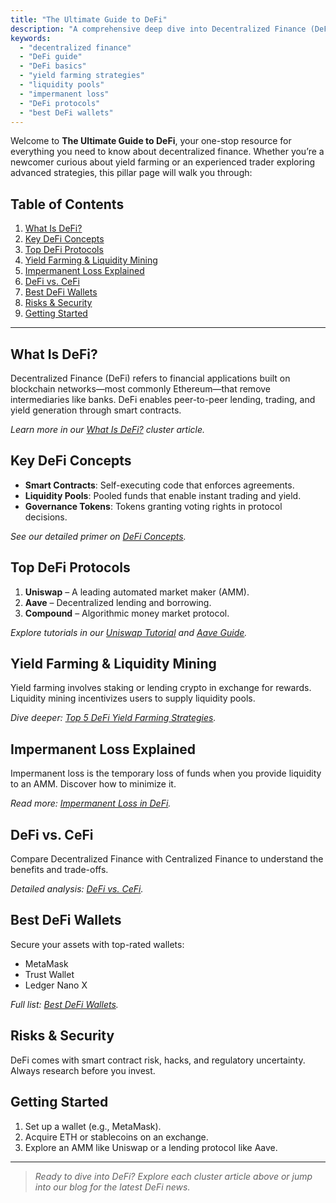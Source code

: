 ```yaml
---
title: "The Ultimate Guide to DeFi"
description: "A comprehensive deep dive into Decentralized Finance (DeFi), covering its core concepts, protocols, risks, and strategies."
keywords:
  - "decentralized finance"
  - "DeFi guide"
  - "DeFi basics"
  - "yield farming strategies"
  - "liquidity pools"
  - "impermanent loss"
  - "DeFi protocols"
  - "best DeFi wallets"
---
```


Welcome to **The Ultimate Guide to DeFi**, your one-stop resource for everything you need to know about decentralized finance. Whether you’re a newcomer curious about yield farming or an experienced trader exploring advanced strategies, this pillar page will walk you through:

## Table of Contents
1. [What Is DeFi?](#what-is-defi)
2. [Key DeFi Concepts](#key-defi-concepts)
3. [Top DeFi Protocols](#top-defi-protocols)
4. [Yield Farming & Liquidity Mining](#yield-farming--liquidity-mining)
5. [Impermanent Loss Explained](#impermanent-loss-explained)
6. [DeFi vs. CeFi](#defi-vs-cefi)
7. [Best DeFi Wallets](#best-defi-wallets)
8. [Risks & Security](#risks--security)
9. [Getting Started](#getting-started)

---

## What Is DeFi?
Decentralized Finance (DeFi) refers to financial applications built on blockchain networks—most commonly Ethereum—that remove intermediaries like banks. DeFi enables peer-to-peer lending, trading, and yield generation through smart contracts.

*Learn more in our [What Is DeFi?](links/defi-basics.md) cluster article.*

## Key DeFi Concepts
- **Smart Contracts**: Self-executing code that enforces agreements.
- **Liquidity Pools**: Pooled funds that enable instant trading and yield.
- **Governance Tokens**: Tokens granting voting rights in protocol decisions.

*See our detailed primer on [DeFi Concepts](links/defi-concepts.md).*

## Top DeFi Protocols
1. **Uniswap** – A leading automated market maker (AMM).
2. **Aave** – Decentralized lending and borrowing.
3. **Compound** – Algorithmic money market protocol.

*Explore tutorials in our [Uniswap Tutorial](links/uniswap-tutorial.md) and [Aave Guide](links/aave-guide.md).*

## Yield Farming & Liquidity Mining
Yield farming involves staking or lending crypto in exchange for rewards. Liquidity mining incentivizes users to supply liquidity pools.

*Dive deeper: [Top 5 DeFi Yield Farming Strategies](links/yield-farming-strategies.md).*

## Impermanent Loss Explained
Impermanent loss is the temporary loss of funds when you provide liquidity to an AMM. Discover how to minimize it.

*Read more: [Impermanent Loss in DeFi](links/impermanent-loss.md).*

## DeFi vs. CeFi
Compare Decentralized Finance with Centralized Finance to understand the benefits and trade-offs.

*Detailed analysis: [DeFi vs. CeFi](links/defi-vs-cefi.md).*

## Best DeFi Wallets
Secure your assets with top-rated wallets:
- MetaMask
- Trust Wallet
- Ledger Nano X

*Full list: [Best DeFi Wallets](links/best-defi-wallets.md).*

## Risks & Security
DeFi comes with smart contract risk, hacks, and regulatory uncertainty. Always research before you invest.

## Getting Started
1. Set up a wallet (e.g., MetaMask).
2. Acquire ETH or stablecoins on an exchange.
3. Explore an AMM like Uniswap or a lending protocol like Aave.

---

> _Ready to dive into DeFi? Explore each cluster article above or jump into our blog for the latest DeFi news._